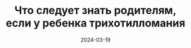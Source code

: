 ---
title: "Что следует знать родителям, если у ребенка трихотилломания"
layout: category
category_name: "Родителям"
date: 2024-03-19
permalink: "/categories/parents.html"
image: "/assets/img/caleb-woods-VZILDYoqn_U-unsplash.jpg"
---